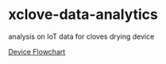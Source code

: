 # xclove-data-analytics
analysis on IoT data for cloves drying device

[Device Flowchart](https://viewer.diagrams.net/?highlight=0000ff&edit=_blank&layers=1&nav=1&title=Flowchart%20Device#Uhttps%3A%2F%2Fdrive.google.com%2Fuc%3Fid%3D1wfJgs2GVo_We_p_flDwasoOOSxyeY2bE%26export%3Ddownload)
